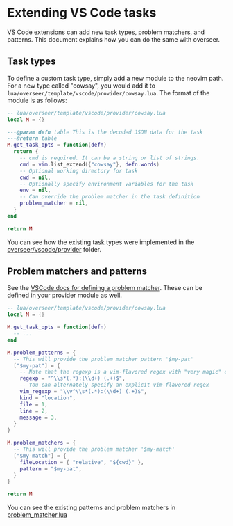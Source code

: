 # Extending VS Code tasks

VS Code extensions can add new task types, problem matchers, and patterns. This document explains how you can do the same with overseer.

## Task types

To define a custom task type, simply add a new module to the neovim path. For a new type called "cowsay", you would add it to `lua/overseer/template/vscode/provider/cowsay.lua`. The format of the module is as follows:

```lua
-- lua/overseer/template/vscode/provider/cowsay.lua
local M = {}

---@param defn table This is the decoded JSON data for the task
---@return table
M.get_task_opts = function(defn)
  return {
    -- cmd is required. It can be a string or list of strings.
    cmd = vim.list_extend({"cowsay"}, defn.words)
    -- Optional working directory for task
    cwd = nil,
    -- Optionally specify environment variables for the task
    env = nil,
    -- Can override the problem matcher in the task definition
    problem_matcher = nil,
  }
end

return M
```

You can see how the existing task types were implemented in the [overseer/vscode/provider](../lua/overseer/vscode/provider) folder.

## Problem matchers and patterns

See the [VSCode docs for defining a problem matcher](https://code.visualstudio.com/docs/editor/tasks#_defining-a-problem-matcher). These can be defined in your provider module as well.

```lua
-- lua/overseer/template/vscode/provider/cowsay.lua
local M = {}

M.get_task_opts = function(defn)
  -- ...
end

M.problem_patterns = {
  -- This will provide the problem matcher pattern '$my-pat'
  ["$my-pat"] = {
    -- Note that the regexp is a vim-flavored regex with "very magic" enabled (:help magic)
    regexp = "^\\s*(.*):(\\d+) (.+)$",
    -- You can alternately specify an explicit vim-flavored regex
    vim_regexp = "\\v^\\s*(.*):(\\d+) (.+)$",
    kind = "location",
    file = 1,
    line = 2,
    message = 3,
  }
}

M.problem_matchers = {
  -- This will provide the problem matcher '$my-match'
  ["$my-match"] = {
    fileLocation = { "relative", "${cwd}" },
    pattern = "$my-pat",
  }
}

return M
```

You can see the existing patterns and problem matchers in [problem_matcher.lua](../lua/overseer/vscode/problem_matcher.lua)
